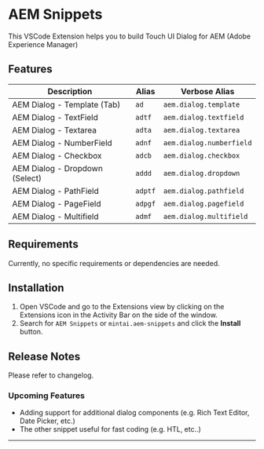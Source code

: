 # AEM Snippets

This VSCode Extension helps you to build Touch UI Dialog for AEM (Adobe Experience Manager)

## Features

| Description                    | Alias   | Verbose Alias            |
| ------------------------------ | ------- | ------------------------ |
| AEM Dialog - Template (Tab)    | `ad`    | `aem.dialog.template`    |
| AEM Dialog - TextField         | `adtf`  | `aem.dialog.textfield`   |
| AEM Dialog - Textarea          | `adta`  | `aem.dialog.textarea`    |
| AEM Dialog - NumberField       | `adnf`  | `aem.dialog.numberfield` |
| AEM Dialog - Checkbox          | `adcb`  | `aem.dialog.checkbox`    |
| AEM Dialog - Dropdown (Select) | `addd`  | `aem.dialog.dropdown`    |
| AEM Dialog - PathField         | `adptf` | `aem.dialog.pathfield`   |
| AEM Dialog - PageField         | `adpgf` | `aem.dialog.pagefield`   |
| AEM Dialog - Multifield        | `admf`  | `aem.dialog.multifield`  |

## Requirements

Currently, no specific requirements or dependencies are needed.

## Installation

1. Open VSCode and go to the Extensions view by clicking on the Extensions icon in the Activity Bar on the side of the window.
2. Search for `AEM Snippets` or `mintai.aem-snippets` and click the **Install** button.

## Release Notes

Please refer to changelog.

### Upcoming Features

- Adding support for additional dialog components (e.g. Rich Text Editor, Date Picker, etc.)
- The other snippet useful for fast coding (e.g. HTL, etc..)

---
